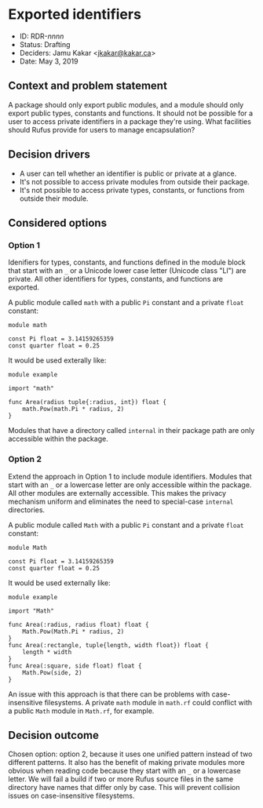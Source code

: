 # Exported identifiers

* ID: RDR-_nnnn_
* Status: Drafting
* Deciders: Jamu Kakar <[jkakar@kakar.ca](mailto:jkakar@kakar.ca)>
* Date: May 3, 2019

## Context and problem statement

A package should only export public modules, and a module should only export
public types, constants and functions. It should not be possible for a user to
access private identifiers in a package they're using. What facilities should
Rufus provide for users to manage encapsulation?

## Decision drivers

* A user can tell whether an identifier is public or private at a glance.
* It's not possible to access private modules from outside their package.
* It's not possible to access private types, constants, or functions from
  outside their module.

## Considered options

### Option 1

Idenifiers for types, constants, and functions defined in the module block that
start with an `_` or a Unicode lower case letter (Unicode class "Ll") are
private. All other identifiers for types, constants, and functions are exported.

A public module called `math` with a public `Pi` constant and a private `float`
constant:

```rufus
module math

const Pi float = 3.14159265359
const quarter float = 0.25
```

It would be used exterally like:

```rufus
module example

import "math"

func Area(radius tuple{:radius, int}) float {
    math.Pow(math.Pi * radius, 2)
}
```

Modules that have a directory called `internal` in their package path are only
accessible within the package.

### Option 2

Extend the approach in Option 1 to include module identifiers. Modules that
start with an `_` or a lowercase letter are only accessible within the package.
All other modules are externally accessible. This makes the privacy mechanism
uniform and eliminates the need to special-case `internal` directories.

A public module called `Math` with a public `Pi` constant and a private `float`
constant:

```rufus
module Math

const Pi float = 3.14159265359
const quarter float = 0.25
```

It would be used externally like:

```rufus
module example

import "Math"

func Area(:radius, radius float) float {
    Math.Pow(Math.Pi * radius, 2)
}
func Area(:rectangle, tuple{length, width float}) float {
    length * width
}
func Area(:square, side float) float {
    Math.Pow(side, 2)
}
```

An issue with this approach is that there can be problems with case-insensitive
filesystems. A private `math` module in `math.rf` could conflict with a public
`Math` module in `Math.rf`, for example.

## Decision outcome

Chosen option: option 2, because it uses one unified pattern instead of two
different patterns. It also has the benefit of making private modules more
obvious when reading code because they start with an `_` or a lowercase letter.
We will fail a build if two or more Rufus source files in the same directory
have names that differ only by case. This will prevent collision issues on
case-insensitive filesystems.
